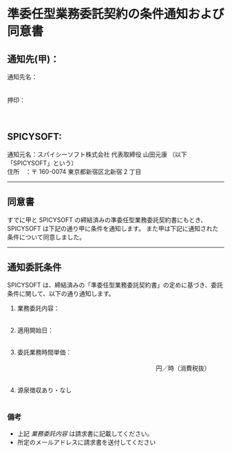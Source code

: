 # 準委任型業務委託契約の条件通知および同意書

## 通知先(甲)：

通知先名：<br>
<br>
<br>
押印：<br>
<br>
<br>

## SPICYSOFT:

通知元名：スパイシーソフト株式会社 代表取締役 山田元康 （以下「SPICYSOFT」という）<br>
住所　：〒 160-0074 東京都新宿区北新宿 2 丁目<br>

---

## 同意書

すでに甲と SPICYSOFT の締結済みの準委任型業務委託契約書にもとき、SPICYSOFT は下記の通り甲に条件を通知します。
また甲は下記に通知された条件について同意しました。

---

## 通知委託条件

SPICYSOFT は、締結済みの「準委任型業務委託契約書」の定めに基づき、委託条件に関して、以下の通り通知します。

1. 業務委託内容：<br>
   <br>

2. 適用開始日：<br>
   <br>

3. 委託業務時間単価：<br>
   <br>
   　　　　　　　　　　　　　　　　　　　　　　　円／時（消費税抜）<br>
   <br>

4. 源泉徴収あり・なし<br>
   <br>

### 備考

- 上記 _業務委託内容_ は請求書に記載してください。
- 所定のメールアドレスに請求書を送付してください
  <br>
  <br>

